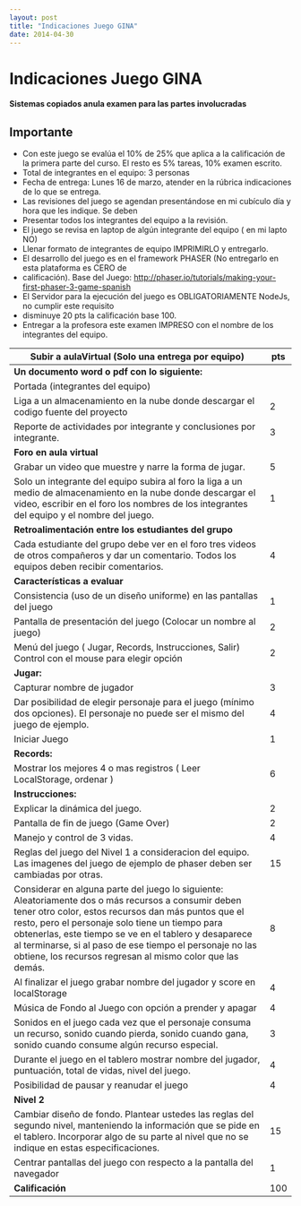 ```yaml
---
layout: post
title: "Indicaciones Juego GINA"
date: 2014-04-30
---
```


# Indicaciones Juego GINA

#### Sistemas copiados anula examen para las partes involucradas

## Importante
* Con este juego se evalúa el 10% de 25% que aplica a la calificación de la primera parte del curso. El resto es 5% tareas, 10% examen escrito.
* Total de integrantes en el equipo: 3 personas
* Fecha de entrega: Lunes 16 de marzo, atender en la rúbrica indicaciones de lo que se entrega.
* Las revisiones del juego se agendan presentándose en mi cubículo día y hora que les indique. Se deben
* Presentar todos los integrantes del equipo a la revisión.
* El juego se revisa en laptop de algún integrante del equipo ( en mi lapto NO)
* Llenar formato de integrantes de equipo IMPRIMIRLO y entregarlo.
* El desarrollo del juego es en el framework PHASER (No entregarlo en esta plataforma es CERO de
* calificación). Base del Juego: http://phaser.io/tutorials/making-your-first-phaser-3-game-spanish
* El Servidor para la ejecución del juego es OBLIGATORIAMENTE NodeJs, no cumplir este requisito
* disminuye 20 pts la calificación base 100.
* Entregar a la profesora este examen IMPRESO con el nombre de los integrantes del equipo.

| Subir a aulaVirtual (Solo una entrega por equipo)                                                                                                                                                                                                                                                                                                                                                  | pts |
|----------------------------------------------------------------------------------------------------------------------------------------------------------------------------------------------------------------------------------------------------------------------------------------------------------------------------------------------------------------------------------------------------|-----|
| **Un documento word o pdf con lo siguiente:**                                                                                                                                                                                                                                                                      |     |
| Portada (integrantes del equipo)                                                                                                                                                                                                                                                                                                                                                                 |     |
| Liga a un almacenamiento en la nube donde descargar el codigo fuente del proyecto                                                                                                                                                                                                                                                                                                                | 2   |
| Reporte de actividades por integrante y conclusiones por integrante.                                                                                                                                                                                                                                                                                                                             | 3   |
| **Foro en aula virtual**                                                                                                                                                                                                                                                                                                                                                                               |     |
| Grabar un video que muestre y narre la forma de jugar.                                                                                                                                                                                                                                                                                                                                           | 5   |
| Solo un integrante del equipo subira al foro la liga a un medio de almacenamiento en la nube donde descargar el video, escribir en el foro los nombres de los integrantes del equipo y el nombre del juego.                                                                                                                                                                                      | 1   |
| **Retroalimentación entre los estudiantes del grupo**                                                                                                                                                                                                                                                                                                                                                  |     |
| Cada estudiante del grupo debe ver en el foro tres videos de otros compañeros y dar un comentario. Todos los equipos deben recibir comentarios.                                                                                                                                                                                                                                                  | 4   |
| **Características a evaluar**                                                                                                                                                                                                                                                                                                                                                                         |     |
| Consistencia (uso de un diseño uniforme) en las pantallas del juego                                                                                                                                                                                                                                                                                                                                | 1   |
| Pantalla de presentación del juego (Colocar un nombre al juego)                                                                                                                                                                                                                                                                                                                                    | 2   |
| Menú del juego ( Jugar, Records, Instrucciones, Salir) Control con el mouse para elegir opción                                                                                                                                                                                                                                                                                                     | 2   |
| **Jugar:**                                                                                                                                                                                                                                                                                                                                                                                             |     |
| Capturar nombre de jugador                                                                                                                                                                                                                                                                                                                                                                      | 3   |
| Dar posibilidad de elegir personaje para el juego (mínimo dos opciones). El personaje no puede ser el mismo del juego de ejemplo.                                                                                                                                                                                                                                                               | 4   |
| Iniciar Juego                                                                                                                                                                                                                                                                                                                                                                                   | 1   |
| **Records:**                                                                                                                                                                                                                                                                                                                                                                                           |     |
| Mostrar los mejores 4 o mas registros ( Leer LocalStorage, ordenar )                                                                                                                                                                                                                                                                                                                               | 6   |
| **Instrucciones:** |
| Explicar la dinámica del juego.                                                                                                                                                                                                                                                                                                                                                     | 2   |
| Pantalla de fin de juego (Game Over)                                                                                                                                                                                                                                                                                                                                                               | 2   |
| Manejo y control de 3 vidas.                                                                                                                                                                                                                                                                                                                                                                       | 4   |
| Reglas del juego del Nivel 1 a consideracion del equipo. Las imagenes del juego de ejemplo de phaser deben ser cambiadas por otras.                                                                                                                                                                                                                                                                | 15  |
|  Considerar en alguna parte del juego lo siguiente: Aleatoriamente dos o más recursos a consumir deben tener otro color, estos recursos dan más puntos que el resto, pero el personaje solo tiene un tiempo para obtenerlas, este tiempo se ve en el tablero y desaparece al terminarse, si al paso de ese tiempo el personaje no las obtiene, los recursos regresan al mismo color que las demás. | 8   |
| Al finalizar el juego grabar nombre del jugador y score en localStorage                                                                                                                                                                                                                                                                                                                            | 4   |
| Música de Fondo al Juego con opción a prender y apagar                                                                                                                                                                                                                                                                                                                                             | 4   |
|  Sonidos en el juego cada vez que el personaje consuma un recurso, sonido cuando pierda, sonido cuando gana, sonido cuando consume algún recurso especial.                                                                                                                                                                                                                                         | 3   |
| Durante el juego en el tablero mostrar nombre del jugador, puntuación, total de vidas, nivel del juego.                                                                                                                                                                                                                                                                                            | 4   |
| Posibilidad de pausar y reanudar el juego                                                                                                                                                                                                                                                                                                                                                          | 4   |
|**Nivel 2**|
|Cambiar diseño de fondo. Plantear ustedes las reglas del segundo nivel, manteniendo la información que se pide en el tablero. Incorporar algo de su parte al nivel que no se indique en estas especificaciones.                                                                                                                                                    | 15  |
| Centrar pantallas del juego con respecto a la pantalla del navegador                                                                                                                                                                                                                                                                                                                               | 1   |
| **Calificación**                                                                                                                                                                                                                                                                                                                                                                                       | 100 |
